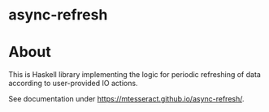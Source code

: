 # async-refresh

About
=====

This is Haskell library implementing the logic for periodic refreshing
of data according to user-provided IO actions.

See documentation under https://mtesseract.github.io/async-refresh/.
